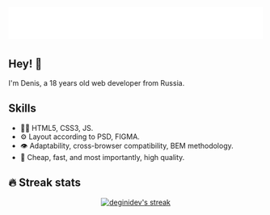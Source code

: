 <h1 align="center">
  <img src="https://github.com/deginidev/deginidev/blob/main/name.svg" alt="deginidev" />
</h1>

## Hey! 👋
I'm Denis, a 18 years old web developer from Russia.

## Skills
- 👨‍💻 HTML5, CSS3, JS.
- ⚙️ Layout according to PSD, FIGMA.
- 👁️ Adaptability, cross-browser compatibility, BEM methodology.
- 💽 Cheap, fast, and most importantly, high quality.

## 🔥 Streak stats
<p align="center">
  <a href="#">
    <img alt="deginidev's streak" src="http://github-readme-streak-stats.herokuapp.com?user=deginidev&theme=radical&hide_border=true"/>
  </a>
</p>
